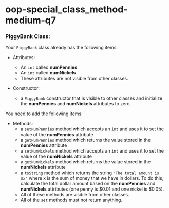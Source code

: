 # oop-special_class_method-medium-q7

### PiggyBank Class:

Your `PiggyBank` class already has the following items:

- Attributes:
    - An `int` called **numPennies**
    - An `int` called **numNickels**
    - These attributes are not visible from other classes.

- Constructor:
    - a `PiggyBank` constructor that is visible to other classes and initialize the
      **numPennies** and **numNickels** attributes to zero.

You need to add the following items:

- Methods:
    - a `setNumPennies` method which accepts an `int` and uses it to set the value of the **numPennies** attribute
    - a `getNumPennies` method which returns the value stored in the **numPennies** attribute
    - a `setNumNickels` method which accepts an `int` and uses it to set the value of the **numNickels** attribute
    - a `getNumNickels` method which returns the value stored in the **numNickels** attribute
    - a `toString` method which returns the string `"The total amount is $x"` where x is the sum of
  money that we have in dollars. To do this, calculate the total dollar amount based on the **numPennies** and **numNickels** attributes (one penny is $0.01 and one nickel is $0.05).
    - All of these methods are visible from other classes.
    - All of the `set` methods must not return anything.

